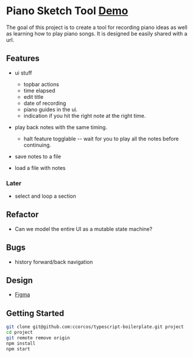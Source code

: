 # Piano Sketch Tool [Demo](https://ccorcos.github.io/piano-sketch-tool)

The goal of this project is to create a tool for recording piano ideas as well as learning how to play piano songs. It is designed be easily shared with a url.

## Features

- ui stuff
	- topbar actions
	- time elapsed
	- edit title
	- date of recording
	- piano guides in the ui.
	- indication if you hit the right note at the right time.

- play back notes with the same timing.
	- halt feature togglable -- wait for you to play all the notes before continuing.

- save notes to a file
- load a file with notes

### Later

- select and loop a section

## Refactor

- Can we model the entire UI as a mutable state machine?

## Bugs

- history forward/back navigation

## Design

- [Figma](https://www.figma.com/file/QfhKUMaUldqcE5I0DXtq3U/Piano-Sketch-Tool?node-id=0%3A1)

## Getting Started

```sh
git clone git@github.com:ccorcos/typescript-boilerplate.git project
cd project
git remote remove origin
npm install
npm start
```
